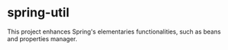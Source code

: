 # spring-util #

This project enhances Spring's elementaries functionalities, such as beans and properties manager.